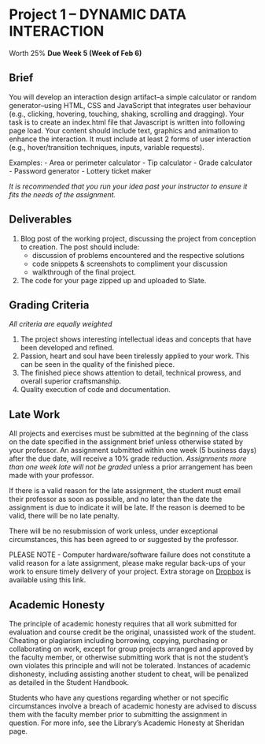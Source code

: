 # Project 1 – DYNAMIC DATA INTERACTION
Worth 25%
**Due Week 5 (Week of Feb 6)**

## Brief 
You will develop an interaction design artifact–a simple calculator or random generator–using HTML, CSS and JavaScript that integrates user behaviour (e.g., clicking, hovering, touching, shaking, scrolling and dragging). Your task is to create an index.html file that Javascript is written into following page load. Your content should include text, graphics and animation to enhance the interaction. It must include at least 2 forms of user interaction (e.g., hover/transition techniques, inputs, variable requests).

Examples:
	- Area or perimeter calculator
	- Tip calculator
	- Grade calculator
	- Password generator
	- Lottery ticket maker

_It is recommended that you run your idea past your instructor to ensure it fits the needs of the assignment._

## Deliverables

1. Blog post of the working project, discussing the project from conception to creation. The post should include:
	- discussion of problems encountered and the respective solutions
	- code snippets & screenshots to compliment your discussion
	- walkthrough of the final project.
2. The code for your page zipped up and uploaded to Slate.

## Grading Criteria 

_All criteria are equally weighted_

1. The project shows interesting intellectual ideas and concepts that have been developed and refined.	
2. Passion, heart and soul have been tirelessly applied to your work. This can be seen in the quality of the finished piece.	
3. The finished piece shows attention to detail, technical prowess, and overall superior craftsmanship.
4. Quality execution of code and documentation.

## Late Work

All projects and exercises must be submitted at the beginning of the class on the date specified in the assignment brief unless otherwise stated by your professor. An assignment submitted within one week (5 business days) after the due date, will receive a 10% grade reduction. _Assignments more than one week late will not be graded_ unless a prior arrangement has been made with your professor.

If there is a valid reason for the late assignment, the student must email their professor as soon as possible, and no later than the date the assignment is due to indicate it will be late. If the reason is deemed to be valid, there will be no late penalty.

There will be no resubmission of work unless, under exceptional circumstances, this has been agreed to or suggested by the professor.

PLEASE NOTE - Computer hardware/software failure does not constitute a valid reason for a late assignment, please make regular back-ups of your work to ensure timely delivery of your project. Extra storage on [Dropbox](https://db.tt/KtXMYmmi) is available using this link.

## Academic Honesty

The principle of academic honesty requires that all work submitted for evaluation and course credit be the original, unassisted work of the student. Cheating or plagiarism including borrowing, copying, purchasing or collaborating on work, except for group projects arranged and approved by the faculty member, or otherwise submitting work that is not the student’s own violates this principle and will not be tolerated. Instances of academic dishonesty, including assisting another student to cheat, will be penalized as detailed in the Student Handbook.

Students who have any questions regarding whether or not specific circumstances involve a breach of academic honesty are advised to discuss them with the faculty member prior to submitting the assignment in question. For more info, see the Library’s Academic Honesty at Sheridan page.


